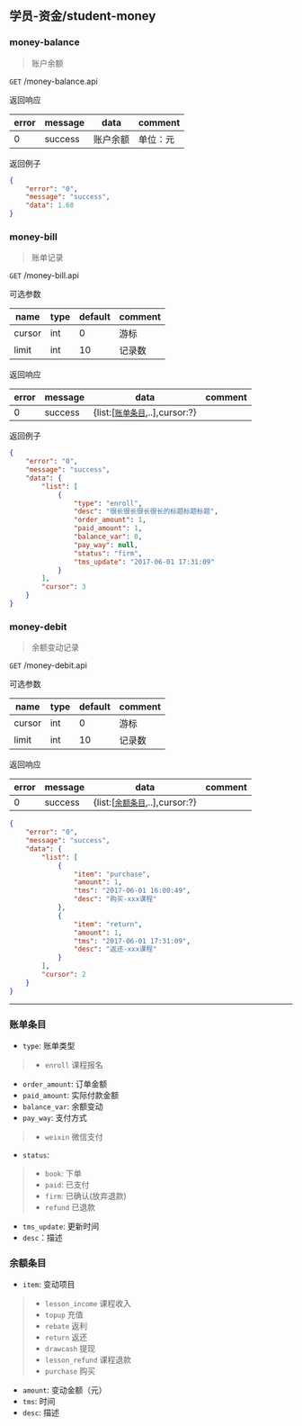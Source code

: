 ## 学员-资金/student-money

### money-balance

> 账户余额

`GET` /money-balance.api

返回响应

| error | message | data | comment |
| ----- | ------- | ---- | ------- |
| 0 | success | 账户余额 | 单位：元 |

返回例子

```json
{
    "error": "0",
    "message": "success",
    "data": 1.68
}
```

### money-bill

> 账单记录

`GET` /money-bill.api

可选参数

| name | type | default | comment |
| ---- | ---- | ------- | ------- |
| cursor | int | 0 | 游标 | 二次查询时应携带上一次的游标 |
| limit | int | 10 | 记录数 |

返回响应

| error | message | data | comment |
| ----- | ------- | ---- | ------- |
| 0 | success | {list:[[`账单条目`](#账单条目),..],cursor:?} |  |

返回例子

```json
{
    "error": "0",
    "message": "success",
    "data": {
        "list": [
            {
                "type": "enroll",
                "desc": "很长很长很长很长的标题标题标题",
                "order_amount": 1,
                "paid_amount": 1,
                "balance_var": 0,
                "pay_way": null,
                "status": "firm",
                "tms_update": "2017-06-01 17:31:09"
            }
        ],
        "cursor": 3
    }
}
```

### money-debit

> 余额变动记录

`GET` /money-debit.api

可选参数

| name | type | default | comment |
| ---- | ---- | ------- | ------- |
| cursor | int | 0 | 游标 | 二次查询时应携带上一次的游标 |
| limit | int | 10 | 记录数 |

返回响应

| error | message | data | comment |
| ----- | ------- | ---- | ------- |
| 0 | success | {list:[[`余额条目`](#余额条目),..],cursor:?} |  |

```json
{
    "error": "0",
    "message": "success",
    "data": {
        "list": [
            {
                "item": "purchase",
                "amount": 1,
                "tms": "2017-06-01 16:00:49",
                "desc": "购买-xxx课程"
            },
            {
                "item": "return",
                "amount": 1,
                "tms": "2017-06-01 17:31:09",
                "desc": "返还-xxx课程"
            }
        ],
        "cursor": 2
    }
}
```
----

### 账单条目

- `type`: 账单类型
>	- `enroll` 课程报名

- `order_amount`: 订单金额
- `paid_amount`: 实际付款金额
- `balance_var`: 余额变动
- `pay_way`: 支付方式
>	- `weixin` 微信支付

- `status`:
>	- `book`: 下单
>	- `paid`: 已支付
>	- `firm`: 已确认(放弃退款)
>	- `refund` 已退款

- `tms_update`: 更新时间
- `desc`：描述

### 余额条目

- `item`: 变动项目
>	- `lesson_income` 课程收入
>	- `topup` 充值
>	- `rebate` 返利
>	- `return` 返还
>	- `drawcash` 提现
>	- `lesson_refund` 课程退款
>	- `purchase` 购买

- `amount`: 变动金额（元）
- `tms`: 时间
- `desc`: 描述